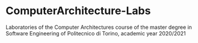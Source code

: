 # ComputerArchitecture-Labs
Laboratories of the Computer Architectures course of the master degree in Software Engineering of Politecnico di Torino, academic year 2020/2021
